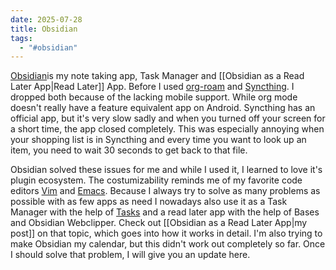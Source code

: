 ```yaml
---
date: 2025-07-28
title: Obsidian
tags:
  - "#obsidian"
---
```

[Obsidian](https://obsidian.md/)is my note taking app, Task Manager and [[Obsidian as a Read Later App|Read Later]] App. Before I used [org-roam](https://www.orgroam.com/) and [Syncthing](https://syncthing.net). I dropped both because of the lacking mobile support. While org mode doesn't really have a feature equivalent app on Android. Syncthing has an official app, but it's very slow sadly and when you turned off your screen for a short time, the app closed completely. This was especially annoying when your shopping list is in Syncthing and every time you want to look up an item, you need to wait 30 seconds to get back to that file. 

Obsidian solved these issues for me and while I used it, I learned to love it's plugin ecosystem. The costumizability reminds me of my favorite code editors [Vim](https://www.vim.org) and [Emacs](https://www.gnu.org/software/emacs/). Because I always try to solve as many problems as possible with as few apps as need I nowadays also use it as a Task Manager with the help of [Tasks](https://publish.obsidian.md/tasks/Introduction) and a read later app with the help of Bases and Obsidian Webclipper. Check out [[Obsidian as a Read Later App|my post]] on that topic, which goes into how it works in detail. I'm also trying to make Obsidian my calendar, but this didn't work out completely so far. Once I should solve that problem, I will give you an update here. 